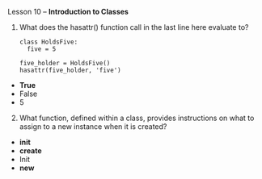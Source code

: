 Lesson 10 – **Introduction to Classes**

1.	What does the hasattr() function call in the last line here evaluate to?

        class HoldsFive:
          five = 5

        five_holder = HoldsFive()
        hasattr(five_holder, 'five')
-	**True**
-	False
-	5

2.	What function, defined within a class, provides instructions on what to assign to a new instance when it is created?
-	**__init__**
-	__create__
-	Init
-	__new__
